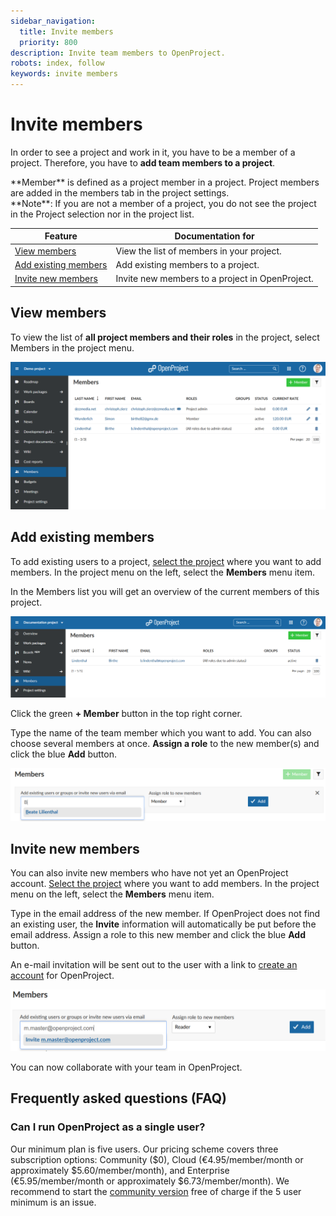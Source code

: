 ```yaml
---
sidebar_navigation:
  title: Invite members
  priority: 800
description: Invite team members to OpenProject.
robots: index, follow
keywords: invite members
---
```


# Invite members

In order to see a project and work in it, you have to be a member of a project. Therefore, you have to **add team members to a project**.

<div class="glossary">
**Member** is defined as a project member in a project. Project members are added in the members tab in the project settings.
</div>

<div class="alert alert-info" role="alert">
**Note**: If you are not a member of a project, you do not see the project in the Project selection nor in the project list.

</div>

| Feature                                       | Documentation for                               |
| --------------------------------------------- | ----------------------------------------------- |
| [View members](#view-members)                 | View the list of members in your project.       |
| [Add existing members](#add-existing-members) | Add existing members to a project.              |
| [Invite new members](#invite-new-members)      | Invite new members to a project in OpenProject. |

## View members

To view the list of **all project members and their roles** in the project, select Members in the project menu.

![list of all members](image-20191112141214533.png)



## Add existing members

To add existing users to a project, [select the project](../projects/#select-a-project) where you want to add members. In the project menu on the left, select the **Members** menu item.

In the Members list you will get an overview of the current members of this project.

![projet-members](1566223836715.png)

Click the green **+ Member** button in the top right corner.

Type the name of the team member which you want to add. You can also choose several members at once. **Assign a role** to the new member(s) and click the blue **Add** button.

![add-members](1566224199456.png) 

## Invite new members

You can also invite new members who have not yet an OpenProject account. [Select the project](../projects/#select-a-project) where you want to add members. In the project menu on the left, select the **Members** menu item.

Type in the email address of the new member. If OpenProject does not find an existing user, the **Invite** information will automatically be put before the email address. Assign a role to this new member and click the blue **Add** button.

An e-mail invitation will be sent out to the user with a link to [create an account](#create-a-new-account) for OpenProject.

![invite-new-members](1566224961670.png)

You can now collaborate with your team in OpenProject.

## Frequently asked questions (FAQ)

### Can I run OpenProject as a single user?

Our minimum plan is five users. Our pricing scheme covers three subscription options: Community ($0), Cloud (€4.95/member/month or approximately $5.60/member/month), and Enterprise (€5.95/member/month or approximately $6.73/member/month). We recommend to start the [community version](https://www.openproject.org/download-and-installation/) free of charge if the 5 user minimum is an issue.



